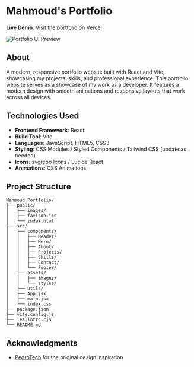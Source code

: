 # Mahmoud's Portfolio

**Live Demo**: [Visit the portfolio on Vercel](https://mahmoud-portfolio-henna.vercel.app/)

![Portfolio UI Preview](https://res.cloudinary.com/dqcv0p9p6/image/upload/v1750347434/Screenshot_4_kwyvnj.png)


## About

A modern, responsive portfolio website built with React and Vite, showcasing my projects, skills, and professional experience. This portfolio website serves as a showcase of my work as a developer. It features a modern design with smooth animations and responsive layouts that work across all devices.


## Technologies Used

- **Frontend Framework**: React
- **Build Tool**: Vite
- **Languages**: JavaScript, HTML5, CSS3
- **Styling**: CSS Modules / Styled Components / Tailwind CSS (update as needed)
- **Icons**: svgrepo Icons / Lucide React
- **Animations**: CSS Animations

## Project Structure

```
Mahmoud_Portfolio/
├── public/
│   ├── images/
│   ├── favicon.ico
│   └── index.html
├── src/
│   ├── components/
│   │   ├── Header/
│   │   ├── Hero/
│   │   ├── About/
│   │   ├── Projects/
│   │   ├── Skills/
│   │   ├── Contact/
│   │   └── Footer/
│   ├── assets/
│   │   ├── images/
│   │   └── styles/
│   ├── utils/
│   ├── App.jsx
│   ├── main.jsx
│   └── index.css
├── package.json
├── vite.config.js
├── .eslintrc.cjs
└── README.md
```

## Acknowledgments

- [PedroTech](https://github.com/machadop1407/beautiful-react-tailwind-portfolio) for the original design inspiration
